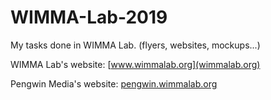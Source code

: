 # WIMMA-Lab-2019

My tasks done in WIMMA Lab. (flyers, websites, mockups...)


WIMMA Lab's website: [www.wimmalab.org](wimmalab.org)

Pengwin Media's website: [pengwin.wimmalab.org](pengwin.wimmalab.org)
